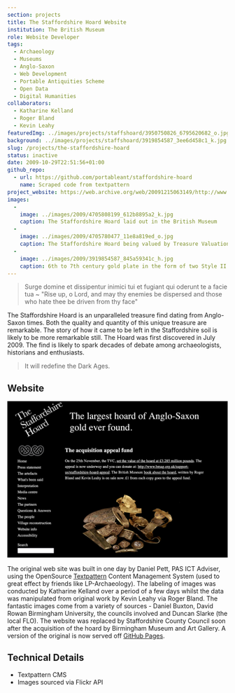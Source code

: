 ```yaml
---
section: projects
title: The Staffordshire Hoard Website
institution: The British Museum
role: Website Developer
tags:
  - Archaeology
  - Museums
  - Anglo-Saxon
  - Web Development
  - Portable Antiquities Scheme
  - Open Data
  - Digital Humanities
collaborators:
  - Katharine Kelland
  - Roger Bland
  - Kevin Leahy
featuredImg: ../images/projects/staffshoard/3950750826_6795620682_o.jpg
background: ../images/projects/staffshoard/3919854587_3ee6d458c1_k.jpg
slug: /projects/the-staffordshire-hoard
status: inactive
date: 2009-10-29T22:51:56+01:00
github_repo: 
  - url: https://github.com/portableant/staffordshire-hoard
    name: Scraped code from textpattern
project_website: https://web.archive.org/web/20091215063149/http://www.staffordshirehoard.org.uk/
images: 
  - 
    image: ../images/2009/4705808199_612b8895a2_k.jpg
    caption: The Staffordshire Hoard laid out in the British Museum 
  -
    image: ../images/2009/4705780477_11e8a819ed_o.jpg 
    caption: The Staffordshire Hoard being valued by Treasure Valuation Committee in 2009
  - 
    image: ../images/2009/3919854587_845a59341c_h.jpg
    caption: 6th to 7th century gold plate in the form of two Style II eagles, opposed to each other and separated by fish, bent and damaged.
---
```

> Surge domine et dissipentur inimici tui et fugiant qui oderunt te a facie tua ~ "Rise up, o Lord, and may thy enemies be dispersed and those who hate thee be driven from thy face"

The Staffordshire Hoard is an unparalleled treasure find dating from Anglo-Saxon times. Both the quality and quantity of 
this unique treasure are remarkable. The story of how it came to be left in the Staffordshire soil is likely to be more 
remarkable still. The Hoard was first discovered in July 2009. The find is likely to spark decades of debate among archaeologists, 
historians and enthusiasts.

> It will redefine the Dark Ages. 

## Website 

![A screenshot of the old website](../images/2009/staffshoardwebsite.jpg)

The original web site was built in one day by Daniel Pett, PAS ICT Adviser, using the OpenSource [Textpattern](https://textpattern.com) Content Management System (used to 
great effect by friends like LP-Archaeology).  The labeling of images was conducted by Katharine Kelland over a period of a few days whilst the data was manipulated from original work by Kevin Leahy 
via Roger Bland. The fantastic images come from a variety of sources - Daniel Buxton, David Rowan Birmingham University, 
the councils involved and Duncan Slarke (the local FLO). The website was replaced by Staffordshire County Council soon after
the acquisition of the hoard by Birmingham Museum and Art Gallery. A version of the original is now served off 
[GitHub Pages](https://portableant.github.io/staffordshire-hoard/).


## Technical Details

* Textpattern CMS
* Images sourced via Flickr API